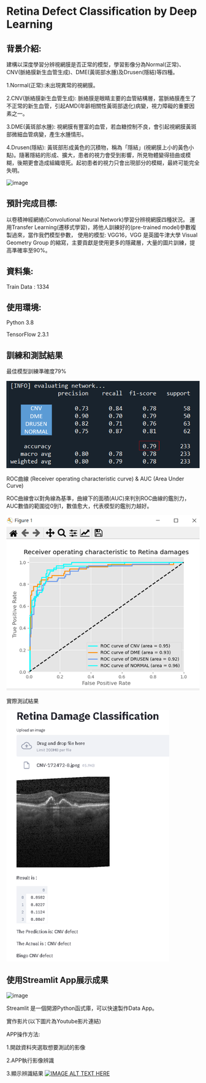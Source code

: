 # Retina Defect Classification by Deep Learning
## 背景介紹:
建構以深度學習分辨視網膜是否正常的模型，學習影像分為Normal(正常)、CNV(脈絡膜新生血管生成)、DME(黃斑部水腫)及Drusen(隱結)等四種。

1.Normal(正常):未出現異常的視網膜。

2.CNV(脈絡膜新生血管生成): 脈絡膜是眼睛主要的血管結構層，當脈絡膜產生了不正常的新生血管，引起AMD(年齡相關性黃斑部退化)病變，視力障礙的重要因素之一。

3.DME(黃斑部水腫): 視網膜有豐富的血管，若血糖控制不良，會引起視網膜黃斑部微細血管病變，產生水腫情形。

4.Drusen(隱結): 黃斑部形成黃色的沉積物，稱為「隱結」(視網膜上小的黃色小點)。隨著隱結的形成、擴大，患者的視力會受到影響，所見物體變得扭曲或模糊，後期更會造成組織壞死。起初患者的視力只會出現部分的模糊，最終可能完全失明。


![image](https://github.com/tddwso/Retina-Defect-Classification-by-Deep-Learning/blob/main/%E5%88%86%E9%A1%9E%E7%85%A7.PNG)

## 預計完成目標:
以卷積神經網絡(Convolutional Neural Network)學習分辨視網膜四種狀況。
運用Transfer Learning(遷移式學習)，將他人訓練好的(pre-trained model)參數複製過來，當作我們模型參數，
使用的模型: VGG16，VGG 是英國牛津大學 Visual Geometry Group 的縮寫，主要貢獻是使用更多的隱藏層，大量的圖片訓練，提高準確率至90%。
## 資料集:
Train Data : 1334
## 使用環境:
Python 3.8

TensorFlow 2.3.1 
## 訓練和測試結果
最佳模型訓練準確度79% 

![image](https://github.com/tddwso/Retina/blob/main/ACC.PNG)

ROC曲線 (Receiver operating characteristic curve) & AUC (Area Under Curve)

ROC曲線會以對角線為基準，曲線下的面積(AUC)來判別ROC曲線的鑑別力，AUC數值的範圍從0到1，數值愈大，代表模型的鑑別力越好。

![image](https://github.com/tddwso/Retina/blob/main/ROC.PNG)

實際測試結果

![image](https://github.com/tddwso/Retina/blob/main/test1.PNG)

## 使用Streamlit App展示成果

![image](https://github.com/tddwso/Retina-Defect-Classification-by-Deep-Learning/blob/main/Stream%20Logo.png)

Streamlit 是一個開源Python函式庫，可以快速製作Data App。

實作影片(以下圖片為Youtube影片連結)

APP操作方法: 

1.開啟資料夾選取想要測試的影像

2.APP執行影像辨識

3.顯示辨識結果
[![IMAGE ALT TEXT HERE](https://github.com/tddwso/Retina-Defect-Classification-by-Deep-Learning/blob/main/streamlit.png)](https://youtu.be/MMr6gDYNouw)


